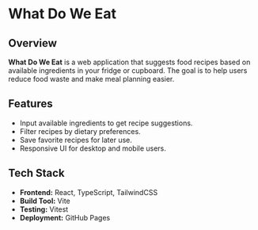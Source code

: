 # What Do We Eat

## Overview

**What Do We Eat** is a web application that suggests food recipes based on available ingredients in your fridge or cupboard. The goal is to help users reduce food waste and make meal planning easier.

## Features

- Input available ingredients to get recipe suggestions.
- Filter recipes by dietary preferences.
- Save favorite recipes for later use.
- Responsive UI for desktop and mobile users.

## Tech Stack

- **Frontend:** React, TypeScript, TailwindCSS
- **Build Tool:** Vite
- **Testing:** Vitest
- **Deployment:** GitHub Pages
